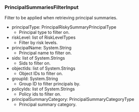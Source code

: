 ### PrincipalSummariesFilterInput
Filter to be applied when retrieving principal summaries.

- principalType: PrincipalRiskySummaryPrincipalType
  - Principal type to filter on.
- riskLevel: list of RiskLevelTypes
  - Filter by risk levels.
- principalName: System.String
  - Principal name to filter on.
- sids: list of System.Strings
  - Sids to filter on.
- objectIds: list of System.Strings
  - Object IDs to filter on.
- groupId: System.String
  - Group ID to filter principals by.
- policyIds: list of System.Strings
  - Policy ids to filter on.
- principalSummaryCategory: PrincipalSummaryCategoryType
  - Principal summary category.
